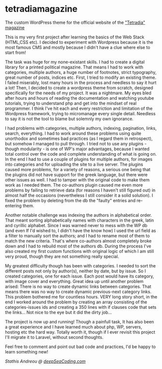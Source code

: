 # tetradiamagazine
The custom WordPress theme for the official website of the <a href="https://tetradiamagazine.gr">"Tetradia" magazine</a>

<p>This is my very first project after learning the basics of the Web Stack (HTML,CSS etc). I decided to experiment with Wordpress because it is the most famous CMS and mostly because I didn't have a clue where else to start from!</p>
<p>The task was huge for my none-existant skills. I had to create a digital library for a printed political magazine. That means I had to work with categories, multiple authors, a huge number of footnotes, strict typography, great number of posts, indices etc. First, I tried to modify an existing theme. I failed miserably, lost many hours in the process and needless to say it hurt a lot! Then, I decided to create a wordpress theme from scratch, designed specifically for the needs of my project. It was a nightmare. My eyes bled after hours and hours of reading the documentation and watching youtube tutorials, trying to understand php and get into the mindset of real programmer. I think I've hit each and every restriction and limitation of the Wordpress framework, trying to micromanage every single detail. Needless to say it is not the tool to blame but solemnly my own ignorance.</p>
<p>I had problems with categories, multiple authors, indexing, pagination, links, search, everything. I had to work around these problems using quite unorthodox and sometimes bad practices (as I regard them in retrospect), but somehow I managed to pull through. I tried not to use any plugins - though modularity - is one of WP's major advantages, because I wanted total control over the code and complete understanding of what is going on. In the end I had to use a couple of plugins for multiple authors, for images into categories and for uploading the site to a live server. The plugins caused more problems, for a variety of reasons, a serious one being that the plugins did not have support for the greek language, but there were other issues as well. I had to tamper with the original code to make them work as I needed them. The co-authors plugin caused me even more problems by failing to retrieve data (for reasons I haven't still figured out) in almost half the occasions (nevertheless I still consider it a solid solution). I fixed the problem by deleting from the db the "faulty" entries and re-entering them.</p>
<p>Another notable challenge was indexing the authors in alphabetical order. That meant sorting alphabetically names with characters in the greek, latin and cyrillic alphabet. Since I was warned never to mess with the WP db (and even If I'd wished to, I didn't have the know how) I used the url field as a filter to manually sort the authors; and I had to rename most of them to match the new criteria. That's where co-authors almost completely broke down and I had to rebuild most of the authors db. During the process I've also created my first custom functions with original logic of which I am still very proud, though they are not something really special.</p>
<p>My greatest difficulty though has been with categories. I needed to sort the different posts not only by author(s), neither by date, but by issue. So I created categories, one for each issue. Each post would have its category, with image cover and everything. Great idea up until another problem arised: There is no way to create dynamic links between categories. That means there was no way to create dynamic previous-next category links. This problem bothered me for countless hours. VERY long story short, in the end I worked around the problem by creating an array consisting of the categories-issues ids and creating a 350 lines with if clauses code that sets the links... Not nice to the eye but it did the dirty job...</p>
<p>The project is now up and running! Though a painfull task, It has also been a great experience and I have learned much about php, WP, servers, hosting etc the hard way. Totally worth it, though if I ever revisit this project I'll migrate it to Laravel, without second thoughts.</p>
<p>Feel free to comment and point out bad code and practices, I'd be happy to learn something new!</p>

<p><em>Stathis Andreou @ <a href="https://deepseacoding.com">deepSeaCoding.com</a></em></p>
